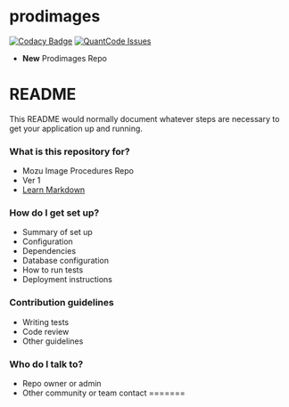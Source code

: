 # prodimages
[![Codacy Badge](https://www.codacy.com/project/badge/e86f75a0cd46463b9362138ac10af0cc)](https://www.codacy.com/app/relic7/prodimages) [![QuantCode Issues](https://www.quantifiedcode.com/api/v1/project/a8559fd7d8644fab9ac58405dc7b414b/badge.svg)](https://www.quantifiedcode.com/app/project/a8559fd7d8644fab9ac58405dc7b414b)
- **New** Prodimages Repo


# README #

This README would normally document whatever steps are necessary to get your application up and running.

### What is this repository for? ###

* Mozu Image Procedures Repo
* Ver 1
* [Learn Markdown](https://bitbucket.org/tutorials/markdowndemo)

### How do I get set up? ###

* Summary of set up
* Configuration
* Dependencies
* Database configuration
* How to run tests
* Deployment instructions

### Contribution guidelines ###

* Writing tests
* Code review
* Other guidelines

### Who do I talk to? ###

* Repo owner or admin
* Other community or team contact
=======
